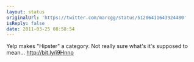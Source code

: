 ```yaml
---
layout: status
originalUrl: 'https://twitter.com/marcgg/status/51206411643924480'
isReply: false
date: 2011-03-25 08:58:54
---
```


Yelp makes "Hipster" a category. Not really sure what's it's supposed to mean... http://bit.ly/i9Hnno
